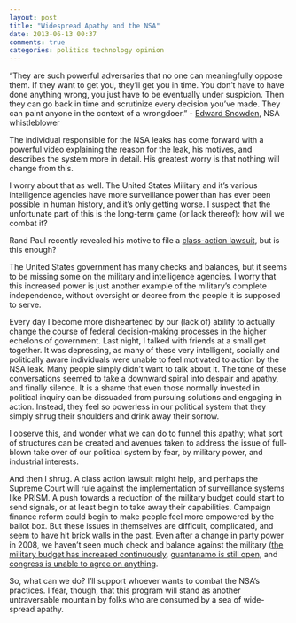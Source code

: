 ```yaml
---
layout: post
title: "Widespread Apathy and the NSA"
date: 2013-06-13 00:37
comments: true
categories: politics technology opinion
---
```

“They are such powerful adversaries that no one can meaningfully oppose them.
If they want to get you, they’ll get you in time. You don’t have to have done
anything wrong, you just have to be eventually under suspicion. Then they can
go back in time and scrutinize every decision you’ve made. They can paint
anyone in the context of a wrongdoer.” - [Edward Snowden](http://www.guardian.co.uk/world/2013/jun/09/edward-snowden-nsa-whistleblower-surveillance), NSA whistleblower

The individual responsible for the NSA leaks has come forward with a powerful
video explaining the reason for the leak, his motives, and describes the system
more in detail. His greatest worry is that nothing will change from this.
<!-- more -->

I worry about that as well. The United States Military and it’s various
intelligence agencies have more surveillance power than has ever been possible
in human history, and it’s only getting worse. I suspect that the unfortunate
part of this is the long-term game (or lack thereof): how will we combat it?

Rand Paul recently revealed his motive to file a [class-action lawsuit](http://www.huffingtonpost.com/2013/06/09/rand-paul-nsa_n_3411587.html), but is
this enough?

The United States government has many checks and balances, but it seems to be
missing some on the military and intelligence agencies. I worry that this
increased power is just another example of the military’s complete
independence, without oversight or decree from the people it is supposed to
serve.

Every day I become more disheartened by our (lack of) ability to actually
change the course of federal decision-making processes in the higher echelons
of government. Last night, I talked with friends at a small get together. It
was depressing, as many of these very intelligent, socially and politically
aware individuals were unable to feel motivated to action by the NSA leak. Many
people simply didn’t want to talk about it. The tone of these conversations
seemed to take a downward spiral into despair and apathy, and finally silence.
It is a shame that even those normally invested in political inquiry can be
dissuaded from pursuing solutions and engaging in action. Instead, they feel so
powerless in our political system that they simply shrug their shoulders and
drink away their sorrow.

I observe this, and wonder what we can do to funnel this apathy; what sort of
structures can be created and avenues taken to address the issue of full-blown
take over of our political system by fear, by military power, and industrial
interests.

And then I shrug. A class action lawsuit might help, and perhaps the Supreme
Court will rule against the implementation of surveillance systems like PRISM.
A push towards a reduction of the military budget could start to send signals,
or at least begin to take away their capabilities. Campaign finance reform
could begin to make people feel more empowered by the ballot box. But these
issues in themselves are difficult, complicated, and seem to have hit brick
walls in the past. Even after a change in party power in 2008, we haven’t seen
much check and balance against the military ([the military budget has increased
continuously](http://en.wikipedia.org/wiki/Military_budget_of_the_United_States), [guantanamo is still
open](http://abcnews.go.com/Politics/OTUS/guantanamo-bay-open-promises/story?id=16698768#.UbTexVKBwn8),
and [congress is unable to agree on anything](http://www.presstv.com/detail/2013/01/01/281288/us-congress-unable-to-make-decisions/).

So, what can we do? I’ll support whoever wants to combat the NSA’s practices. I
fear, though, that this program will stand as another untraversable mountain by
folks who are consumed by a sea of wide-spread apathy.


